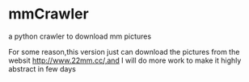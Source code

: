 mmCrawler
=========

a python crawler to download mm pictures

For some reason,this version just can download the pictures from the websit http://www.22mm.cc/,and I will do more work to make it highly abstract in few days

